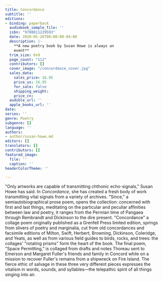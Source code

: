 ```yaml
---
title: Concordance
subtitle: ''
editions:
- binding: paperback
  audiobook_sample_file: ''
  isbn: "9780811229593"
  date: 2020-05-26T00:00:00-04:00
  description: |-
    **A new poetry book by Susan Howe is always an
    event**
  trim_size: 6x9
  page_count: "112"
  contributors: []
  cover_image: "/concordance_cover.jpg"
  sales_data:
    sales_price: 16.95
    price_us: 16.95
    for_sale: false
    shipping_weight: 
    price_cn: 
  audible_url: ''
  apple_books_url: ''
date: 
series: ''
genre: Poetry
subgenre: []
language: ''
authors:
- author/susan-howe.md
editors: []
translators: []
contributors: []
featured_image:
  file: ''
  caption: ''
headerColorTheme: ''

---
```

"Only artworks are capable of transmitting chthonic echo-signals," Susan Howe has said. In _Concordance,_ she has created a fresh body of work transmitting vital signals from a variety of archives. "Since," a semiautobiographical prose poem, opens the collection: concerned with first and last things, meditating on the particular and peculiar affinities between law and poetry, it ranges from the Permian time of Pangaea through Rembrandt and Dickinson to the dire present. "Concordance" a collage poem originally published as a Grenfell Press limited edition, springs from slivers of poetry and marginalia, cut from old concordances and facsimile editions of Milton, Swift, Herbert, Browning, Dickinson, Coleridge, and Yeats, as well as from various field guides to birds, rocks, and trees: the collages' "rotating prisms" form the heart of the book. The final poem, "Space Permitting," is collaged from drafts and notes Thoreau sent to Emerson and Margaret Fuller's friends and family in Concord while on a mission to recover Fuller's remains from a shipwreck on Fire Island. The fierce ethic of salvage in these three very different pieces expresses the vitalism in words, sounds, and syllables—the telepathic spirit of all things singing into air.